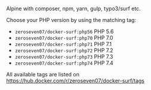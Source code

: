 Alpine with composer, npm, yarn, gulp, typo3/surf etc.


Choose your PHP version by using the matching tag:

* `zeroseven07/docker-surf:php56` PHP 5.6
* `zeroseven07/docker-surf:php70` PHP 7.0
* `zeroseven07/docker-surf:php71` PHP 7.1
* `zeroseven07/docker-surf:php72` PHP 7.2
* `zeroseven07/docker-surf:php73` PHP 7.3
* `zeroseven07/docker-surf:php74` PHP 7.4

All available tags are listed on <https://hub.docker.com/r/zeroseven07/docker-surf/tags>
